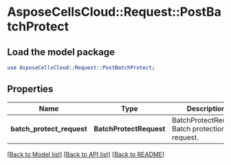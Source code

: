 # AsposeCellsCloud::Request::PostBatchProtect 

## Load the model package
```perl
use AsposeCellsCloud::Request::PostBatchProtect;
```

## Properties
Name | Type | Description | Notes
------------ | ------------- | ------------- | -------------
**batch_protect_request** | **BatchProtectRequest** | BatchProtectRequest Batch protection file request.   |  

[[Back to Model list]](../README.md#documentation-for-requests) [[Back to API list]](../README.md#documentation-for-api-endpoints) [[Back to README]](../README.md)

